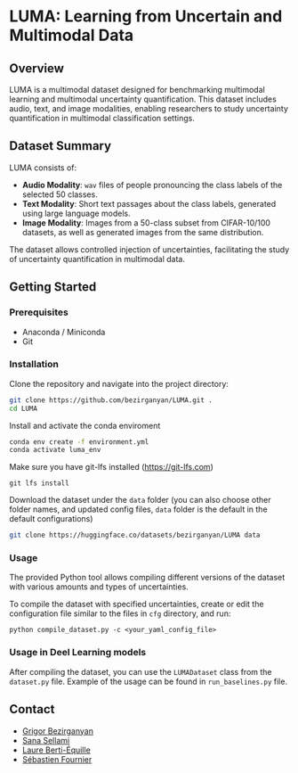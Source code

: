 # LUMA: Learning from Uncertain and Multimodal Data

## Overview

LUMA is a multimodal dataset designed for benchmarking multimodal learning and multimodal uncertainty quantification. This dataset includes audio, text, and image modalities, enabling researchers to study uncertainty quantification in multimodal classification settings.

## Dataset Summary

LUMA consists of:
- **Audio Modality**: `wav` files of people pronouncing the class labels of the selected 50 classes.
- **Text Modality**: Short text passages about the class labels, generated using large language models.
- **Image Modality**: Images from a 50-class subset from CIFAR-10/100 datasets, as well as generated images from the same distribution.

The dataset allows controlled injection of uncertainties, facilitating the study of uncertainty quantification in multimodal data.

## Getting Started

### Prerequisites

- Anaconda / Miniconda
- Git

### Installation
Clone the repository and navigate into the project directory:

```bash
git clone https://github.com/bezirganyan/LUMA.git .
cd LUMA
```
Install and activate the conda enviroment
```bash
conda env create -f environment.yml
conda activate luma_env
```

Make sure you have git-lfs installed (https://git-lfs.com)
```
git lfs install
```
Download the dataset under the `data` folder (you can also choose other folder names, and updated config files, `data` folder is the default in the default configurations)
```bash
git clone https://huggingface.co/datasets/bezirganyan/LUMA data
```

### Usage
The provided Python tool allows compiling different versions of the dataset with various amounts and types of uncertainties.

To compile the dataset with specified uncertainties, create or edit the configuration file similar to the files in `cfg` directory, and run:
```
python compile_dataset.py -c <your_yaml_config_file>
```

### Usage in Deel Learning models
After compiling the dataset, you can use the `LUMADataset` class from the `dataset.py` file. Example of the usage can be found in `run_baselines.py` file.


## Contact

* <a href="mailto:grigor.bezirganyan98@gmail.com">Grigor Bezirganyan</a>
* <a href="mailto:sana.sellami@univ-amu.fr">Sana Sellami</a>
* <a href="mailto:laure.berti@ird.fr">Laure Berti-Équille</a>
* <a href="mailto:sebastien.fournier@univ-amu.fr">Sébastien Fournier</a>
